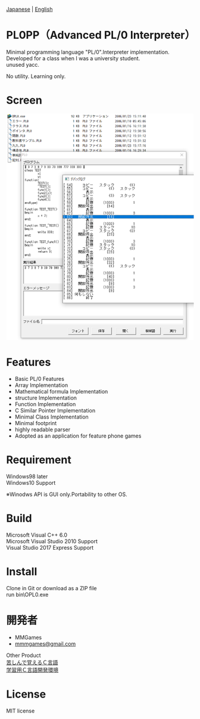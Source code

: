 
[Japanese](README.md) | [English](README.en.md)

# PL0PP（Advanced PL/0 Interpreter）
 
Minimal programming language "PL/0".Interpreter implementation.  
Developed for a class when I was a university student.  
unused yacc.  
  
No utility. Learning only.  
 
# Screen
 
![screen](README.png)

# Features
 
* Basic PL/0 Features
* Array Implementation
* Mathematical formula Implementation
* structure Implementation
* Function Implementation
* C Similar Pointer Implementation
* Minimal Class Implementation
* Minimal footprint
* highly readable parser
* Adopted as an application for feature phone games
 
# Requirement

Windows98 later  
Windows10 Support  
  
※Winodws API is GUI only.Portability to other OS.  
 
# Build

Microsoft Visual C++ 6.0  
Microsoft Visual Studio 2010 Support  
Visual Studio 2017 Express Support  
 
# Install
 
Clone in Git or download as a ZIP file  
run bin\OPL0.exe  
 
# 開発者
 
* MMGames
* mmmgames@gmail.com

Other Product  
[苦しんで覚えるＣ言語](https://9cguide.appspot.com/)  
[学習用Ｃ言語開発環境](https://forest.watch.impress.co.jp/library/software/gakucgengo/)  
 
# License

MIT license  
